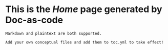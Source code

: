 ﻿# This is the *Home* page generated by **Doc-as-code**

```
Markdown and plaintext are both supported.

Add your own conceptual files and add them to toc.yml to take effect!